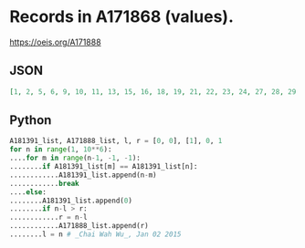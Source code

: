 # Records in A171868 \(values\)\.
https://oeis.org/A171888
## JSON
```JSON
[1, 2, 5, 6, 9, 10, 11, 13, 15, 16, 18, 19, 21, 22, 23, 24, 27, 28, 29, 30, 31, 33, 34]
```
## Python
```Python
A181391_list, A171888_list, l, r = [0, 0], [1], 0, 1
for n in range(1, 10**6):
....for m in range(n-1, -1, -1):
........if A181391_list[m] == A181391_list[n]:
............A181391_list.append(n-m)
............break
....else:
........A181391_list.append(0)
........if n-l > r:
............r = n-l
............A171888_list.append(r)
........l = n # _Chai Wah Wu_, Jan 02 2015
```
